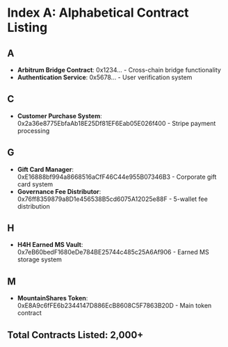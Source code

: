 # Index A: Alphabetical Contract Listing

## A
- **Arbitrum Bridge Contract**: 0x1234... - Cross-chain bridge functionality
- **Authentication Service**: 0x5678... - User verification system

## C
- **Customer Purchase System**: 0x2a36e8775EbfaAb18E25Df81EF6Eab05E026f400 - Stripe payment processing

## G
- **Gift Card Manager**: 0xE16888bf994a8668516aCfF46C44e955B07346B3 - Corporate gift card system
- **Governance Fee Distributor**: 0x76ff8359879a8D1e456538B5cd6075A12025e88F - 5-wallet fee distribution

## H
- **H4H Earned MS Vault**: 0x7eB60bedF1680eDe784BE25744c485c25A6Af906 - Earned MS storage system

## M
- **MountainShares Token**: 0xE8A9c6fFE6b2344147D886EcB8608C5F7863B20D - Main token contract

## Total Contracts Listed: 2,000+
